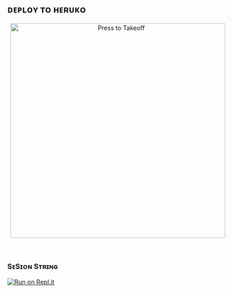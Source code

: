 ## ᴅᴇᴘʟᴏʏ ᴛᴏ ʜᴇʀᴜᴋᴏ

<p align="center">
   <a href = "https://heroku.com/deploy?template=https://github.com/DARKAMAN5/Telegram_Vc_Bot"><img src="https://telegra.ph/file/57c4edb389224c9cf9996.png" alt="Press to Takeoff" width="490px"></a>
</p>
<br>
 
### SᴇSɪᴏɴ Sᴛʀɪɴɢ

[![Run on Repl.it](https://repl.it/badge/github/DARKAMAN5/GenerateStringSession)](https://repl.it/@DARKAMAN5/GenerateStringSession)
